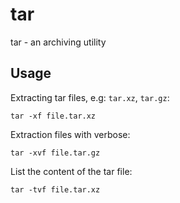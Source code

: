 # tar

tar - an archiving utility

## Usage

Extracting tar files, e.g: `tar.xz`, `tar.gz`:
```shell
tar -xf file.tar.xz
```

Extraction files with verbose:
```shell
tar -xvf file.tar.gz
```

List the content of the tar file:
```shell
tar -tvf file.tar.xz
```
